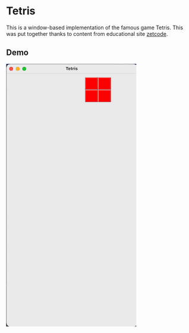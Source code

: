 # Tetris

This is a window-based implementation of the famous game Tetris. This was put together thanks to content from educational site [zetcode](https://zetcode.com/).

## Demo

![Demo](resources/tetris-demo.gif)
